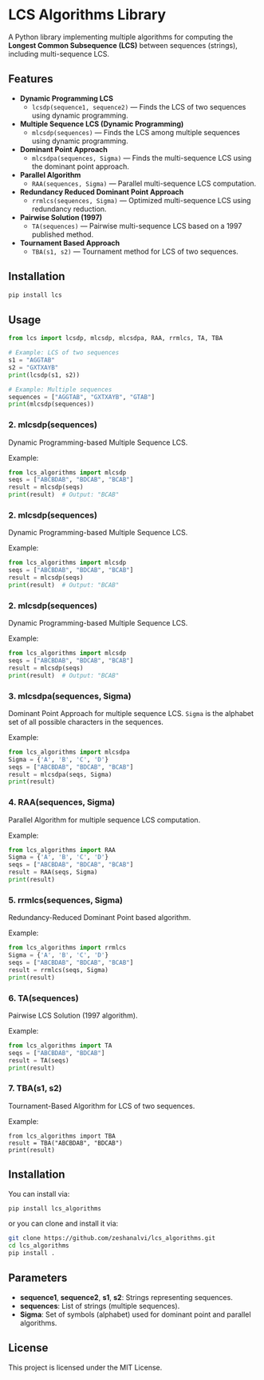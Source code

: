 # LCS Algorithms Library

A Python library implementing multiple algorithms for computing the **Longest Common Subsequence (LCS)** between sequences (strings), including multi-sequence LCS.

## Features

- **Dynamic Programming LCS**
  - `lcsdp(sequence1, sequence2)` — Finds the LCS of two sequences using dynamic programming.
- **Multiple Sequence LCS (Dynamic Programming)**
  - `mlcsdp(sequences)` — Finds the LCS among multiple sequences using dynamic programming.
- **Dominant Point Approach**
  - `mlcsdpa(sequences, Sigma)` — Finds the multi-sequence LCS using the dominant point approach.
- **Parallel Algorithm**
  - `RAA(sequences, Sigma)` — Parallel multi-sequence LCS computation.
- **Redundancy Reduced Dominant Point Approach**
  - `rrmlcs(sequences, Sigma)` — Optimized multi-sequence LCS using redundancy reduction.
- **Pairwise Solution (1997)**
  - `TA(sequences)` — Pairwise multi-sequence LCS based on a 1997 published method.
- **Tournament Based Approach**
  - `TBA(s1, s2)` — Tournament method for LCS of two sequences.

## Installation

```bash
pip install lcs
```

## Usage

```python
from lcs import lcsdp, mlcsdp, mlcsdpa, RAA, rrmlcs, TA, TBA

# Example: LCS of two sequences
s1 = "AGGTAB"
s2 = "GXTXAYB"
print(lcsdp(s1, s2))

# Example: Multiple sequences
sequences = ["AGGTAB", "GXTXAYB", "GTAB"]
print(mlcsdp(sequences))
```

### 2. mlcsdp(sequences)
Dynamic Programming-based Multiple Sequence LCS.

Example:

```python
from lcs_algorithms import mlcsdp
seqs = ["ABCBDAB", "BDCAB", "BCAB"]
result = mlcsdp(seqs)
print(result)  # Output: "BCAB"

```
### 2. mlcsdp(sequences)
Dynamic Programming-based Multiple Sequence LCS.

Example:

```python
from lcs_algorithms import mlcsdp
seqs = ["ABCBDAB", "BDCAB", "BCAB"]
result = mlcsdp(seqs)
print(result)  # Output: "BCAB"

```
### 2. mlcsdp(sequences)
Dynamic Programming-based Multiple Sequence LCS.

Example:

```python
from lcs_algorithms import mlcsdp
seqs = ["ABCBDAB", "BDCAB", "BCAB"]
result = mlcsdp(seqs)
print(result)  # Output: "BCAB"

```
### 3. mlcsdpa(sequences, Sigma)
Dominant Point Approach for multiple sequence LCS.
```Sigma``` is the alphabet set of all possible characters in the sequences.

Example:

```python
from lcs_algorithms import mlcsdpa
Sigma = {'A', 'B', 'C', 'D'}
seqs = ["ABCBDAB", "BDCAB", "BCAB"]
result = mlcsdpa(seqs, Sigma)
print(result)

```
### 4. RAA(sequences, Sigma)
Parallel Algorithm for multiple sequence LCS computation.

Example:

```python
from lcs_algorithms import RAA
Sigma = {'A', 'B', 'C', 'D'}
seqs = ["ABCBDAB", "BDCAB", "BCAB"]
result = RAA(seqs, Sigma)
print(result)
```

### 5. rrmlcs(sequences, Sigma)
Redundancy-Reduced Dominant Point based algorithm.

Example:
```python
from lcs_algorithms import rrmlcs
Sigma = {'A', 'B', 'C', 'D'}
seqs = ["ABCBDAB", "BDCAB", "BCAB"]
result = rrmlcs(seqs, Sigma)
print(result)

```
### 6. TA(sequences)
Pairwise LCS Solution (1997 algorithm).

Example:

```python
from lcs_algorithms import TA
seqs = ["ABCBDAB", "BDCAB"]
result = TA(seqs)
print(result)

```

### 7. TBA(s1, s2)
Tournament-Based Algorithm for LCS of two sequences.

Example:
```
from lcs_algorithms import TBA
result = TBA("ABCBDAB", "BDCAB")
print(result)

```

## Installation
You can install via:
```bash
pip install lcs_algorithms
```
or you can clone and install it via:
```bash
git clone https://github.com/zeshanalvi/lcs_algorithms.git
cd lcs_algorithms
pip install .
```

## Parameters

- **sequence1**, **sequence2**, **s1**, **s2**: Strings representing sequences.
- **sequences**: List of strings (multiple sequences).
- **Sigma**: Set of symbols (alphabet) used for dominant point and parallel algorithms.

## License

This project is licensed under the MIT License.

